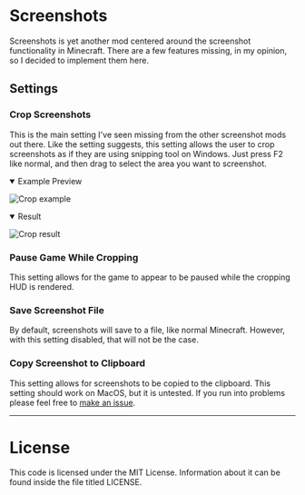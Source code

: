 # Screenshots

Screenshots is yet another mod centered around the screenshot functionality in Minecraft.  There
are a few features missing, in my opinion, so I decided to implement them here.

## Settings

### Crop Screenshots
This is the main setting I've seen missing from the other screenshot mods out there. Like the
setting suggests, this setting allows the user to crop screenshots as if they are using snipping
tool on Windows.  Just press F2 like normal, and then drag to select the area you want to
screenshot.

<details open>
<summary>Example Preview</summary>

![Crop example](assets/crop_preview.png)
</details>

<details open>
<summary>Result</summary>

![Crop result](assets/crop_result.png)
</details>

### Pause Game While Cropping
This setting allows for the game to appear to be paused while the cropping HUD is rendered.

### Save Screenshot File
By default, screenshots will save to a file, like normal Minecraft.  However, with this setting
disabled, that will not be the case.

### Copy Screenshot to Clipboard
This setting allows for screenshots to be copied to the clipboard.  This setting should work on
MacOS, but it is untested.  If you run into problems please feel free to
[make an issue](https://github.com/camnwalter/Screenshots/issues/new).

-----

# License
This code is licensed under the MIT License. Information about it can be found inside the file
titled LICENSE.